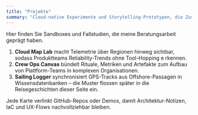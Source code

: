 ```yaml
---
title: "Projekte"
summary: "Cloud-native Experimente und Storytelling-Prototypen, die Zusammenarbeit mit Technologie neu denken."
---
```


Hier finden Sie Sandboxes und Fallstudien, die meine Beratungsarbeit geprägt haben.

1. **Cloud Map Lab** macht Telemetrie über Regionen hinweg sichtbar, sodass Produktteams Reliability-Trends ohne Tool-Hopping e
rkennen.
2. **Crew Ops Canvas** bündelt Rituale, Metriken und Artefakte zum Aufbau von Plattform-Teams in komplexen Organisationen.
3. **Sailing Logger** synchronisiert GPS-Tracks aus Offshore-Passagen in Wissensdatenbanken – die Muster flossen später in die
Reisegeschichten dieser Seite ein.

Jede Karte verlinkt GitHub-Repos oder Demos, damit Architektur-Notizen, IaC und UX-Flows nachvollziehbar bleiben.

